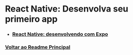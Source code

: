 # React Native: Desenvolva seu primeiro app

- ### [React Native: desenvolvendo com Expo](./DesenvolvendoComExpo/menu.md)

### [Voltar ao Readme Principal](../Readme.md)

